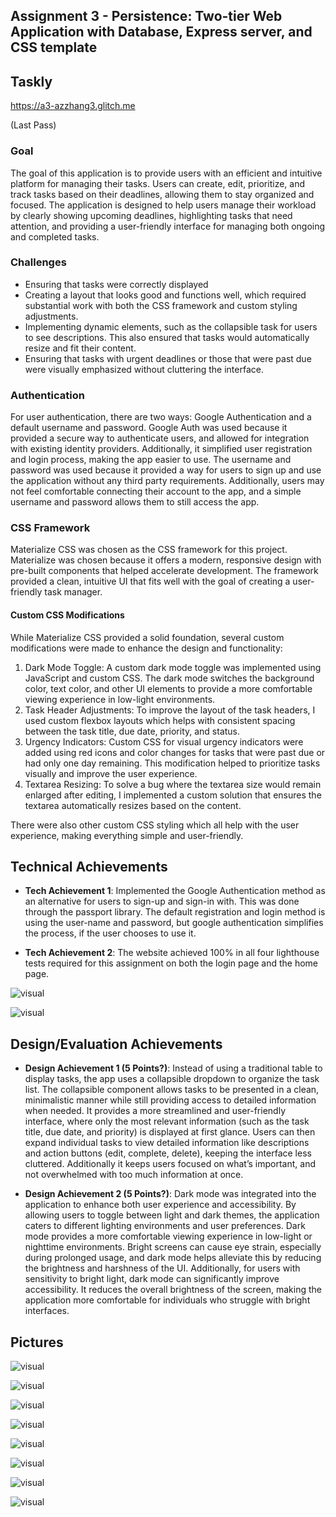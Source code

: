 Assignment 3 - Persistence: Two-tier Web Application with Database, Express server, and CSS template
---

## Taskly

https://a3-azzhang3.glitch.me

(Last Pass)


### Goal
The goal of this application is to provide users with an efficient and intuitive platform for managing their tasks. Users can create, edit, prioritize, and track tasks based on their deadlines, allowing them to stay organized and focused. The application is designed to help users manage their workload by clearly showing upcoming deadlines, highlighting tasks that need attention, and providing a user-friendly interface for managing both ongoing and completed tasks. 

### Challenges
- Ensuring that tasks were correctly displayed
- Creating a layout that looks good and functions well, which required substantial work with both the CSS framework and custom styling adjustments.
- Implementing dynamic elements, such as the collapsible task for users to see descriptions. This also ensured that tasks would automatically resize and fit their content.
- Ensuring that tasks with urgent deadlines or those that were past due were visually emphasized without cluttering the interface.

### Authentication
For user authentication, there are two ways: Google Authentication and a default username and password. Google Auth was used because it provided a secure way to authenticate users, and allowed for integration with existing identity providers. Additionally, it simplified user registration and login process, making the app easier to use. The username and password was used because it provided a way for users to sign up and use the application without any third party requirements. Additionally, users may not feel comfortable connecting their account to the app, and a simple username and password allows them to still access the app. 

### CSS Framework
Materialize CSS was chosen as the CSS framework for this project. Materialize was chosen because it offers a modern, responsive design with pre-built components that helped accelerate development. The framework provided a clean, intuitive UI that fits well with the goal of creating a user-friendly task manager.

#### Custom CSS Modifications

While Materialize CSS provided a solid foundation, several custom modifications were made to enhance the design and functionality:

1. Dark Mode Toggle: A custom dark mode toggle was implemented using JavaScript and custom CSS. The dark mode switches the background color, text color, and other UI elements to provide a more comfortable viewing experience in low-light environments.
2. Task Header Adjustments: To improve the layout of the task headers, I used custom flexbox layouts which helps with consistent spacing between the task title, due date, priority, and status.
3. Urgency Indicators: Custom CSS for visual urgency indicators were added using red icons and color changes for tasks that were past due or had only one day remaining. This modification helped to prioritize tasks visually and improve the user experience.
5. Textarea Resizing: To solve a bug where the textarea size would remain enlarged after editing, I implemented a custom solution that ensures the textarea automatically resizes based on the content.

There were also other custom CSS styling which all help with the user experience, making everything simple and user-friendly.

## Technical Achievements
- **Tech Achievement 1**: Implemented the Google Authentication method as an alternative for users to sign-up and sign-in with. This was done through the passport library. The default registration and login method is using the user-name and password, but google authentication simplifies the process, if the user chooses to use it. 

- **Tech Achievement 2**: The website achieved 100% in all four lighthouse tests required for this assignment on both the login page and the home page.

![visual](images/pic1.png)

![visual](images/pic2.png)


## Design/Evaluation Achievements
- **Design Achievement 1 (5 Points?)**: Instead of using a traditional table to display tasks, the app uses a collapsible dropdown to organize the task list. The collapsible component allows tasks to be presented in a clean, minimalistic manner while still providing access to detailed information when needed. It provides a more streamlined and user-friendly interface, where only the most relevant information (such as the task title, due date, and priority) is displayed at first glance. Users can then expand individual tasks to view detailed information like descriptions and action buttons (edit, complete, delete), keeping the interface less cluttered. Additionally it keeps users focused on what’s important, and not overwhelmed with too much information at once.

- **Design Achievement 2 (5 Points?)**: Dark mode was integrated into the application to enhance both user experience and accessibility. By allowing users to toggle between light and dark themes, the application caters to different lighting environments and user preferences.  Dark mode provides a more comfortable viewing experience in low-light or nighttime environments. Bright screens can cause eye strain, especially during prolonged usage, and dark mode helps alleviate this by reducing the brightness and harshness of the UI. Additionally, for users with sensitivity to bright light, dark mode can significantly improve accessibility. It reduces the overall brightness of the screen, making the application more comfortable for individuals who struggle with bright interfaces.


## Pictures

![visual](images/pic3.png)

![visual](images/pic4.png)

![visual](images/pic5.png)

![visual](images/pic6.png)

![visual](images/pic7.png)

![visual](images/pic8.png)

![visual](images/pic9.png)

![visual](images/pic10.png)